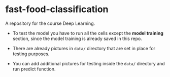 # fast-food-classification

A repository for the course Deep Learning.

- To test the model you have to run all the cells except the **model training** section, since the model training is already saved in this repo.

- There are already pictures in `data/` directory that are set in place for testing purposes.

- You can add additional pictures for testing inside the `data/` directory and run predict function.
